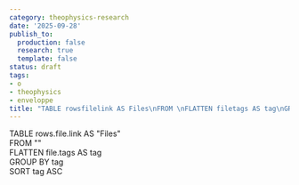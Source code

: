 ```yaml
---
category: theophysics-research
date: '2025-09-28'
publish_to:
  production: false
  research: true
  template: false
status: draft
tags:
- o
- theophysics
- enveloppe
title: "TABLE rowsfilelink AS Files\nFROM \nFLATTEN filetags AS tag\nGR..."
---
```

   
TABLE rows.file.link AS "Files"   
FROM ""   
FLATTEN file.tags AS tag   
GROUP BY tag   
SORT tag ASC